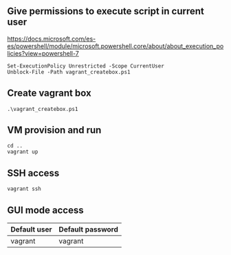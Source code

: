 
## Give permissions to execute script in current user
https://docs.microsoft.com/es-es/powershell/module/microsoft.powershell.core/about/about_execution_policies?view=powershell-7

```
Set-ExecutionPolicy Unrestricted -Scope CurrentUser
Unblock-File -Path vagrant_createbox.ps1
```

## Create vagrant box
```
.\vagrant_createbox.ps1
```

## VM provision and run
```
cd ..
vagrant up
```

## SSH access
```
vagrant ssh
```

## GUI mode access
| Default user     | Default password |
| ---      | ---       |
| vagrant | vagrant       |
